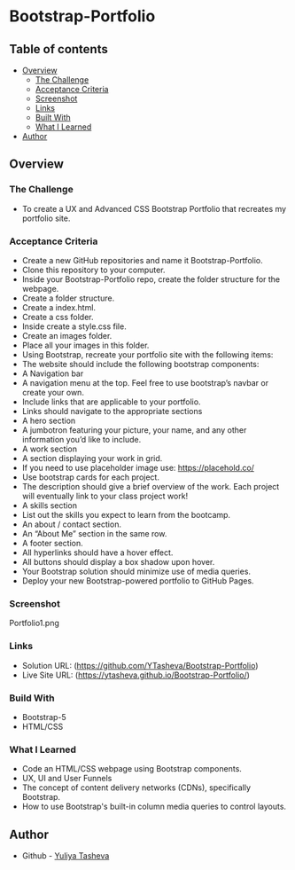 # Bootstrap-Portfolio

## Table of contents

- [Overview](#overview)
  - [The Challenge](#the-challenge)
  - [Acceptance Criteria](#acceptance-criteria)
  - [Screenshot](#screenshot)
  - [Links](#links)
  - [Built With](#built-with)
  - [What I Learned](#what-i-learned)
- [Author](#author)

## Overview

### The Challenge

-  To create a UX and Advanced CSS Bootstrap Portfolio that recreates my portfolio site.

### Acceptance Criteria

- Create a new GitHub repositories and name it Bootstrap-Portfolio.
- Clone this repository to your computer.
- Inside your Bootstrap-Portfolio repo, create the folder structure for the webpage.
- Create a folder structure.
- Create a index.html.
- Create a css folder.
- Inside create a style.css file.
- Create an images folder.
- Place all your images in this folder.
- Using Bootstrap, recreate your portfolio site with the following items:
- The website should include the following bootstrap components:
- A Navigation bar
- A navigation menu at the top. Feel free to use bootstrap’s navbar or create your own.
- Include links that are applicable to your portfolio.
- Links should navigate to the appropriate sections
- A hero section
- A jumbotron featuring your picture, your name, and any other information you’d like to include.
- A work section
- A section displaying your work in grid.
- If you need to use placeholder image use: https://placehold.co/
- Use bootstrap cards for each project.
- The description should give a brief overview of the work. Each project will eventually link to your class project work!
- A skills section
- List out the skills you expect to learn from the bootcamp.
- An about / contact section.
- An “About Me” section in the same row.
- A footer section.
- All hyperlinks should have a hover effect.
- All buttons should display a box shadow upon hover.
- Your Bootstrap solution should minimize use of media queries.
- Deploy your new Bootstrap-powered portfolio to GitHub Pages.

### Screenshot
Portfolio1.png

### Links

- Solution URL: (https://github.com/YTasheva/Bootstrap-Portfolio)
- Live Site URL: (https://ytasheva.github.io/Bootstrap-Portfolio/)
  
### Build With

- Bootstrap-5
- HTML/CSS

### What I Learned

- Code an HTML/CSS webpage using Bootstrap components.
- UX, UI and User Funnels
- The concept of content delivery networks (CDNs), specifically Bootstrap.
- How to use Bootstrap's built-in column media queries to control layouts.
   
## Author

- Github - [Yuliya Tasheva](https://github.com/YTasheva)
